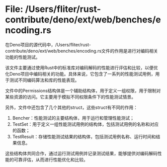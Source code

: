 # File: /Users/fliter/rust-contribute/deno/ext/web/benches/encoding.rs

在Deno项目的源代码中，/Users/fliter/rust-contribute/deno/ext/web/benches/encoding.rs文件的作用是进行对编码相关功能的性能测试。

该文件主要通过使用Rust中的标准库对编码解码的性能进行评估和比较，以便优化Deno项目中编码相关的功能。具体来说，它包含了一系列的性能测试用例，用于测试不同编码算法和库的性能表现。

文件中的Permissions结构体是一个辅助结构体，用于定义一组权限，用于限制对某些资源的访问。它主要用于模拟不同权限条件下的性能测试情景。

另外，文件中还包含了几个其他的struct，这些struct有不同的作用：
1. Bencher：性能测试的主要结构体，用于运行和管理性能测试；
2. TestSet：用于定义一组性能测试用例的结构体，包括测试用例的名称和对应的函数；
3. TestResult：存储性能测试结果的结构体，包括测试用例名称、运行时间和结果信息。

这些结构体共同合作，通过运行测试用例并记录测试结果，能够提供对编码解码性能的可靠评估，从而进行性能优化和比较。

